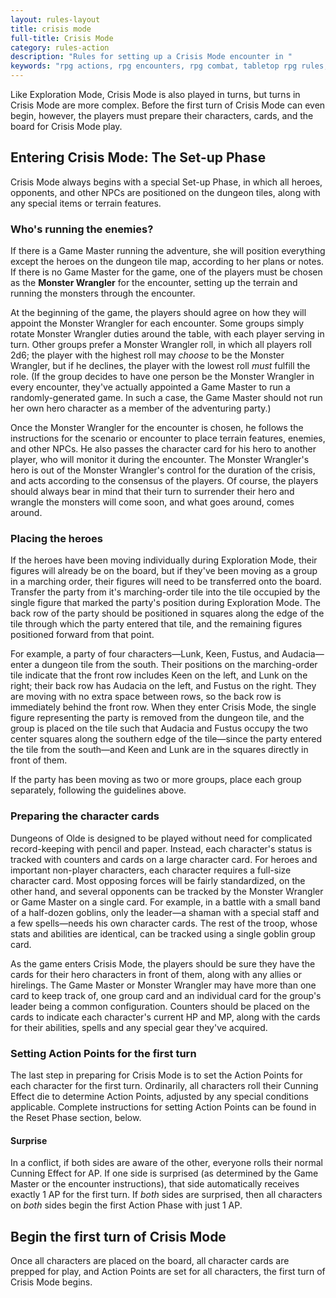 ```yaml
---
layout: rules-layout
title: crisis mode
full-title: Crisis Mode
category: rules-action
description: "Rules for setting up a Crisis Mode encounter in "
keywords: "rpg actions, rpg encounters, rpg combat, tabletop rpg rules, "
---
```


Like Exploration Mode, Crisis Mode is also played in turns, but turns in Crisis Mode are more complex. Before the first turn of Crisis Mode can even begin, however, the players must prepare their characters, cards, and the board for Crisis Mode play.

## Entering Crisis Mode: The Set-up Phase
Crisis Mode always begins with a special Set-up Phase, in which all heroes, opponents, and other NPCs are positioned on the dungeon tiles, along with any special items or terrain features.

### Who's running the enemies?
If there is a Game Master running the adventure, she will position everything except the heroes on the dungeon tile map, according to her plans or notes. If there is no Game Master for the game, one of the players must be chosen as the **Monster Wrangler** for the encounter, setting up the terrain and running the monsters through the encounter.

At the beginning of the game, the players should agree on how they will appoint the Monster Wrangler for each encounter. Some groups simply rotate Monster Wrangler duties around the table, with each player serving in turn. Other groups prefer a Monster Wrangler roll, in which all players roll 2d6; the player with the highest roll may _choose_ to be the Monster Wrangler, but if he declines, the player with the lowest roll _must_ fulfill the role. (If the group decides to have one person be the Monster Wrangler in every encounter, they've actually appointed a Game Master to run a randomly-generated game. In such a case, the Game Master should not run her own hero character as a member of the adventuring party.)

Once the Monster Wrangler for the encounter is chosen, he follows the instructions for the scenario or encounter to place terrain features, enemies, and other NPCs. He also passes the character card for his hero to another player, who will monitor it during the encounter. The Monster Wrangler's hero is out of the Monster Wrangler's control for the duration of the crisis, and acts according to the consensus of the players. Of course, the players should always bear in mind that their turn to surrender their hero and wrangle the monsters will come soon, and what goes around, comes around.

### Placing the heroes
If the heroes have been moving individually during Exploration Mode, their figures will already be on the board, but if they've been moving as a group in a marching order, their figures will need to be transferred onto the board. Transfer the party from it's marching-order tile into the tile occupied by the single figure that marked the party's position during Exploration Mode. The back row of the party should be positioned in squares along the edge of the tile through which the party entered that tile, and the remaining figures positioned forward from that point.

For example, a party of four characters&mdash;Lunk, Keen, Fustus, and Audacia&mdash;enter a dungeon tile from the south. Their positions on the marching-order tile indicate that the front row includes Keen on the left, and Lunk on the right; their back row has Audacia on the left, and Fustus on the right. They are moving with no extra space between rows, so the back row is immediately behind the front row. When they enter Crisis Mode, the single figure representing the party is removed from the dungeon tile, and the group is placed on the tile such that Audacia and Fustus occupy the two center squares along the southern edge of the tile&mdash;since the party entered the tile from the south&mdash;and Keen and Lunk are in the squares directly in front of them.

If the party has been moving as two or more groups, place each group separately, following the guidelines above.

### Preparing the character cards
Dungeons of Olde is designed to be played without need for complicated record-keeping with pencil and paper. Instead, each character's status is tracked with counters and cards on a large character card. For heroes and important non-player characters, each character requires a full-size character card. Most opposing forces will be fairly standardized, on the other hand, and several opponents can be tracked by the Monster Wrangler or Game Master on a single card. For example, in a battle with a small band of a half-dozen goblins, only the leader&mdash;a shaman with a special staff and a few spells&mdash;needs his own character cards. The rest of the troop, whose stats and abilities are identical, can be tracked using a single goblin group card.

As the game enters Crisis Mode, the players should be sure they have the cards for their hero characters in front of them, along with any allies or hirelings. The Game Master or Monster Wrangler may have more than one card to keep track of, one group card and an individual card for the group's leader being a common configuration. Counters should be placed on the cards to indicate each character's current HP and MP, along with the cards for their abilities, spells and any special gear they've acquired.

### Setting Action Points for the first turn
The last step in preparing for Crisis Mode is to set the Action Points for each character for the first turn. Ordinarily, all characters roll their Cunning Effect die to determine Action Points, adjusted by any special conditions applicable. Complete instructions for setting Action Points can be found in the Reset Phase section, below.

#### Surprise
In a conflict, if both sides are aware of the other, everyone rolls their normal Cunning Effect for AP. If one side is surprised (as determined by the Game Master or the encounter instructions), that side automatically receives exactly 1 AP for the first turn. If _both_ sides are surprised, then all characters on _both_ sides begin the first Action Phase with just 1 AP.

## Begin the first turn of Crisis Mode
Once all characters are placed on the board, all character cards are prepped for play, and Action Points are set for all characters, the first turn of Crisis Mode begins.
